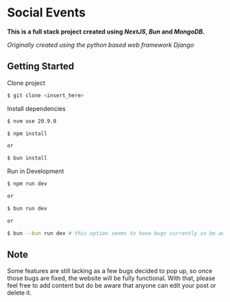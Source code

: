 # Social Events

__This is a full stack project created using _NextJS_, _Bun_ and _MongoDB_.__

_Originally created using the python based web framework Django_

## Getting Started

Clone project
```zsh
$ git clone <insert_here>
```

Install dependencies
```zsh
$ nvm use 20.9.0

$ npm install

or

$ bun install
```

Run in Development
```zsh
$ npm run dev

or 

$ bun run dev

or

$ bun --bun run dev # this option seems to have bugs currently so be aware
```

## Note
Some features are still lacking as a few bugs decided to pop up, so once those bugs are fixed, the website will be fully functional. With that, please feel free to add content but do be aware that anyone can edit your post or delete it.